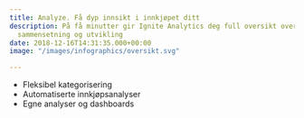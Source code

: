 ```yaml
---
title: Analyze. Få dyp innsikt i innkjøpet ditt
description: På få minutter gir Ignite Analytics deg full oversikt over innkjøpets
  sammensetning og utvikling
date: 2018-12-16T14:31:35.000+00:00
image: "/images/infographics/oversikt.svg"

---
```

<ul><li> Fleksibel kategorisering</li> <li> Automatiserte innkjøpsanalyser</li> <li> Egne analyser og dashboards</li></ul>